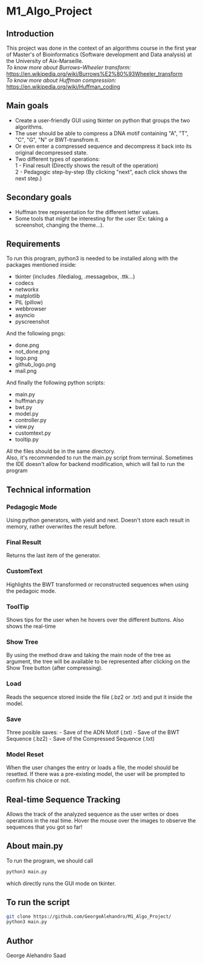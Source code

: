 # M1_Algo_Project
## Introduction

This project was done in the context of an algorithms course in the first year of Master's of Bioinformatics (Software development and Data analysis) at the University of Aix-Marseille.  
_To know more about Burrows–Wheeler transform:_  
https://en.wikipedia.org/wiki/Burrows%E2%80%93Wheeler_transform  
_To know more about Huffman compression:_  
https://en.wikipedia.org/wiki/Huffman_coding

## Main goals
- Create a user-friendly GUI using tkinter on python that groups the two algorithms.
- The user should be able to compress a DNA motif containing "A", "T", "C", "G", "N" or BWT-transfrom it.
- Or even enter a compressed sequence and decompress it back into its original decompressed state.
- Two different types of operations:  
    1 - Final result (Directly shows the result of the operation)  
    2 - Pedagogic step-by-step (By clicking "next", each click shows the next step.)
 ## Secondary goals
 - Huffman tree representation for the different letter values.  
 - Some tools that might be interesting for the user (Ex: taking a screenshot, changing the theme...).


## Requirements
To run this program, python3 is needed to be installed along with the packages mentioned inside:
- tkinter (includes .filedialog, .messagebox, .ttk...)
- codecs
- networkx
- matplotlib
- PIL (pillow)
- webbrowser
- asyncio
- pyscreenshot

And the following pngs:
- done.png
- not_done.png
- logo.png
- github_logo.png
- mail.png

And finally the following python scripts:  
- main.py
- huffman.py
- bwt.py
- model.py
- controller.py
- view.py
- customtext.py
- tooltip.py

All the files should be in the same directory.  
Also, it's recommended to run the main.py script from terminal. Sometimes the IDE doesn't allow for backend modification, which will fail to run the program

## Technical information
### Pedagogic Mode
Using python generators, with yield and next. Doesn't store each result in memory, rather overwrites the result before.
### Final Result
Returns the last item of the generator.
### CustomText
Highlights the BWT transformed or reconstructed sequences when using the pedagoic mode.
### ToolTip
Shows tips for the user when he hovers over the different buttons.  Also shows the real-time 
### Show Tree
By using the method draw and taking the main node of the tree as argument, the tree will be available to be represented after clicking on the Show Tree button (after compressing).
### Load
Reads the sequence stored inside the file (.bz2 or .txt) and put it inside the model.
### Save
Three posible saves:
    - Save of the ADN Motif (.txt)
    - Save of the BWT Sequence (.bz2)
    - Save of the Compressed Sequence (.txt)
### Model Reset
When the user changes the entry or loads a file, the model should be resetted. If there was a pre-existing model, the user will be prompted to confirm his choice or not.
## Real-time Sequence Tracking
Allows the track of the analyzed sequence as the user writes or does operations in the real time. Hover the mouse over the images to observe the sequences that you got so far!

## About main.py
To run the program, we should call
```bash
python3 main.py
```
which directly runs the GUI mode on tkinter.

## To run the script

```bash
git clone https://github.com/GeorgeAlehandro/M1_Algo_Project/
python3 main.py
```

## Author
George Alehandro Saad
